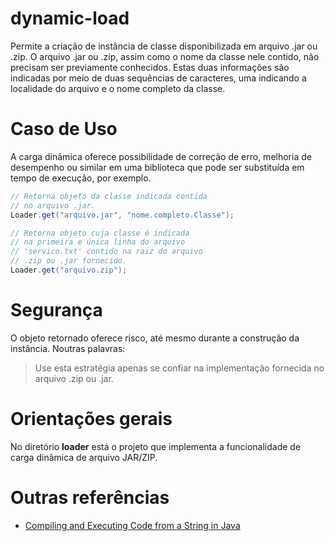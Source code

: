 # dynamic-load

Permite a criação de instância de classe disponibilizada em arquivo .jar ou .zip.
O arquivo .jar ou .zip, assim como o nome da classe nele contido, não precisam ser previamente conhecidos.
Estas duas informações são indicadas por meio de duas sequências de caracteres, uma indicando a
localidade do arquivo e o nome completo da classe.

# Caso de Uso

A carga dinâmica oferece possibilidade de correção de erro, melhoria de desempenho ou similar em uma biblioteca que pode ser substituída em tempo de execução, por exemplo.

```java
// Retorna objeto da classe indicada contida
// no arquivo .jar.
Loader.get("arquivo.jar", "nome.completo.Classe");
```

```java
// Retorna objeto cuja classe é indicada
// na primeira e única linha do arquivo
// 'servico.txt' contido na raiz do arquivo
// .zip ou .jar fornecido.
Loader.get("arquivo.zip");
```

# Segurança

O objeto retornado oferece risco, até mesmo durante a
construção da instância. Noutras palavras:

> Use esta estratégia apenas se confiar na implementação fornecida
> no arquivo .zip ou .jar.

# Orientações gerais

No diretório **loader** está o projeto que implementa a funcionalidade de carga dinâmica de arquivo JAR/ZIP.

# Outras referências

- [Compiling and Executing Code from a String in Java](https://www.baeldung.com/java-string-compile-execute-code)
